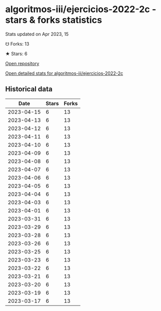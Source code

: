 # algoritmos-iii/ejercicios-2022-2c - stars & forks statistics

Stats updated on Apr 2023, 15

☋ Forks: 13

★ Stars: 6

[Open repository](https://github.com/algoritmos-iii/ejercicios-2022-2c)

[Open detailed stats for algoritmos-iii/ejercicios-2022-2c](https://reviewgithub.com/rep/algoritmos-iii/ejercicios-2022-2c)

## Historical data
| Date | Stars | Forks |
|------|-------|-------|
| 2023-04-15 | 6 | 13 | 
| 2023-04-13 | 6 | 13 | 
| 2023-04-12 | 6 | 13 | 
| 2023-04-11 | 6 | 13 | 
| 2023-04-10 | 6 | 13 | 
| 2023-04-09 | 6 | 13 | 
| 2023-04-08 | 6 | 13 | 
| 2023-04-07 | 6 | 13 | 
| 2023-04-06 | 6 | 13 | 
| 2023-04-05 | 6 | 13 | 
| 2023-04-04 | 6 | 13 | 
| 2023-04-03 | 6 | 13 | 
| 2023-04-01 | 6 | 13 | 
| 2023-03-31 | 6 | 13 | 
| 2023-03-29 | 6 | 13 | 
| 2023-03-28 | 6 | 13 | 
| 2023-03-26 | 6 | 13 | 
| 2023-03-25 | 6 | 13 | 
| 2023-03-23 | 6 | 13 | 
| 2023-03-22 | 6 | 13 | 
| 2023-03-21 | 6 | 13 | 
| 2023-03-20 | 6 | 13 | 
| 2023-03-19 | 6 | 13 | 
| 2023-03-17 | 6 | 13 | 

